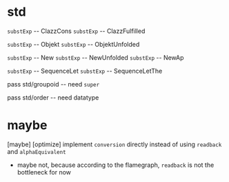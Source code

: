 # std

`substExp` -- ClazzCons
`substExp` -- ClazzFulfilled

`substExp` -- Objekt
`substExp` -- ObjektUnfolded

`substExp` -- New
`substExp` -- NewUnfolded
`substExp` -- NewAp

`substExp` -- SequenceLet
`substExp` -- SequenceLetThe

pass std/groupoid -- need `super`

pass std/order -- need datatype

# maybe

[maybe] [optimize] implement `conversion` directly instead of using `readback` and `alphaEquivalent`

- maybe not, because according to the flamegraph, `readback` is not the bottleneck for now
